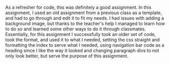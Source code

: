 As a refresher for code, this was definitely a good assignment. In this assignment, I used an old assignment from a previous class as a template, and had to go through and edit it to fit my needs. I had issues with adding a background image, but thanks to the teacher's help I managed to learn how to do so and learned some other ways to do it through classmates. Essentially, for this assignment I successfully took an older set of code, took the format, and used it to what I needed, setting the css straight and formatting the index to serve what I needed, using navigation bar code as a heading since I like the way it looked and changing paragraph divs to not only look better, but serve the purpose of this assignment.

